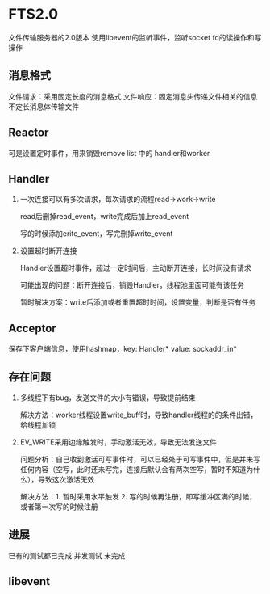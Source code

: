 # FTS2.0
文件传输服务器的2.0版本
使用libevent的监听事件，监听socket fd的读操作和写操作

## 消息格式
文件请求：采用固定长度的消息格式
文件响应：固定消息头传递文件相关的信息 不定长消息体传输文件

## Reactor
可是设置定时事件，用来销毁remove list 中的 handler和worker

## Handler
1. 一次连接可以有多次请求，每次请求的流程read->work->write

    read后删掉read_event，write完成后加上read_event

    写的时候添加erite_event，写完删掉write_event

2. 设置超时断开连接

    Handler设置超时事件，超过一定时间后，主动断开连接，长时间没有请求

    可能出现的问题：断开连接后，销毁Handler，线程池里面可能有该任务
    
    暂时解决方案：write后添加或者重置超时时间，设置变量，判断是否有任务

## Acceptor
保存下客户端信息，使用hashmap，key: Handler* value: sockaddr_in*

## 存在问题
1. 多线程下有bug，发送文件的大小有错误，导致提前结束

    解决方法：worker线程设置write_buff时，导致handler线程的的条件出错，给线程加锁

2. EV_WRITE采用边缘触发时，手动激活无效，导致无法发送文件

    问题分析：自己收到激活可写事件时，可以已经处于可写事件中，但是并未写任何内容（空写，此时还未写完，连接后默认会有两次空写，暂时不知道为什么），导致这次激活无效

    解决方法：1. 暂时采用水平触发 2. 写的时候再注册，即写缓冲区满的时候，或者第一次写的时候注册

## 进展
已有的测试都已完成
并发测试 未完成


## libevent 